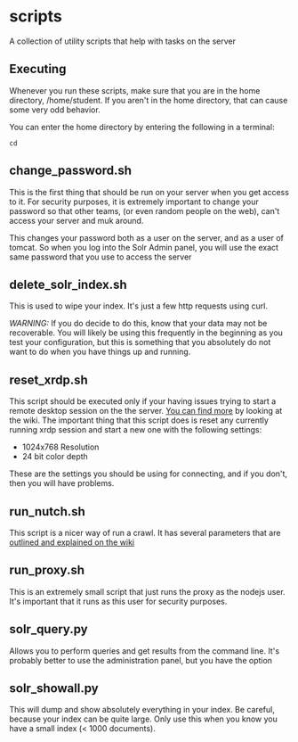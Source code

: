scripts
=======

A collection of utility scripts that help with tasks on the server

Executing
---------

Whenever you run these scripts, make sure that you are in the home directory, /home/student.  If you aren't in the home directory, that can cause some very odd behavior.

You can enter the home directory by entering the following in a terminal:

    cd

change_password.sh
------------------

This is the first thing that should be run on your server when you get access to it.  For security purposes, it is extremely important to change your password so that other teams, (or even random people on the web), can't access your server and muk around.

This changes your password both as a user on the server, and as a user of tomcat.  So when you log into the Solr Admin panel, you will use the exact same password that you use to access the server

delete_solr_index.sh
--------------------

This is used to wipe your index.  It's just a few http requests using curl.

*WARNING:* If you do decide to do this, know that your data may not be recoverable.  You will likely be using this frequently in the beginning as you test your configuration, but this is something that you absolutely do not want to do when you have things up and running.

reset_xrdp.sh
-------------

This script should be executed only if your having issues trying to start a remote desktop session on the the server.  [You can find more](http://info320.pbworks.com/w/page/78749645/Connecting%20to%20Your%20Server) by looking at the wiki.  The important thing that this script does is reset any currently running xrdp session and start a new one with the following settings:

- 1024x768 Resolution
- 24 bit color depth

These are the settings you should be using for connecting, and if you don't, then you will have problems.

run_nutch.sh
------------

This script is a nicer way of run a crawl.  It has several parameters that are [outlined and explained on the wiki](http://info320.pbworks.com/w/page/78352784/Nutch%20FAQ)

run_proxy.sh
------------

This is an extremely small script that just runs the proxy as the nodejs user.  It's important that it runs as this user for security purposes.

solr_query.py
-------------

Allows you to perform queries and get results from the command line.  It's probably better to use the administration panel, but you have the option

solr_showall.py
---------------

This will dump and show absolutely everything in your index.  Be careful, because your index can be quite large.  Only use this when you know you have a small index (< 1000 documents).
